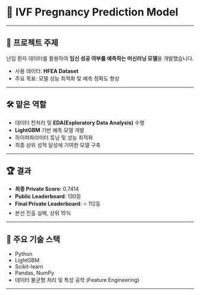 # 🍼 IVF Pregnancy Prediction Model

---

## 📝 프로젝트 주제

난임 환자 데이터를 활용하여 **임신 성공 여부를 예측하는 머신러닝 모델**을 개발했습니다.  
- 사용 데이터: **HFEA Dataset**
- 주요 목표: 모델 성능 최적화 및 예측 정확도 향상

---

## 🛠️ 맡은 역할

- 데이터 전처리 및 **EDA(Exploratory Data Analysis)** 수행
- **LightGBM** 기반 예측 모델 개발
- 하이퍼파라미터 튜닝 및 성능 최적화
- 최종 상위 성적 달성에 기여한 모델 구축

---

## 🏆 결과

- **최종 Private Score**: 0.7414
- **Public Leaderboard**: 130등
- **Final Private Leaderboard**: ⭐ 112등
- 본선 진출 실패, 상위 15%

---

## 🚀 주요 기술 스택

- Python
- LightGBM
- Scikit-learn
- Pandas, NumPy
- 데이터 불균형 처리 및 특성 공학 (Feature Engineering)

---





